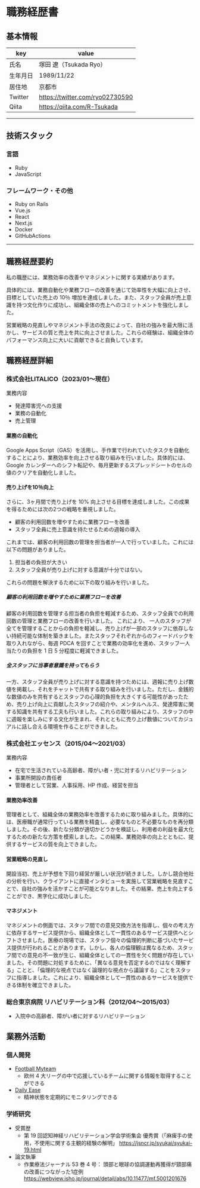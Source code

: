# 職務経歴書

## 基本情報

|key|value|
|---|---|
|氏名|塚田 遼（Tsukada Ryo）|
|生年月日|1989/11/22|
|居住地|京都市|
|Twitter|https://twitter.com/ryo02730590|
|Qiita|https://qiita.com/R-Tsukada|

---

## 技術スタック

### 言語

- Ruby
- JavaScript

### フレームワーク・その他

- Ruby on Rails
- Vue.js
- React
- Next.js
- Docker
- GitHubActions

---

## 職務経歴要約
私の職歴には、業務効率の改善やマネジメントに関する実績があります。

具体的には、業務自動化や業務フローの改善を通じて効率性を大幅に向上させ、目標としていた売上の 10％ 増加を達成しました。また、スタッフ全員が売上意識を持つ文化作りに成功し、組織全体の売上へのコミットメントを強化しました。

営業戦略の見直しやマネジメント手法の改良によって、自社の強みを最大限に活かし、サービスの質と売上を共に向上させました。これらの経験は、組織全体のパフォーマンス向上に大いに貢献できると自負しています。

## 職務経歴詳細

### 株式会社LITALICO（2023/01〜現在）

業務内容
- 発達障害児への支援
- 業務の自動化
- 売上管理

#### 業務の自動化
Google Apps Script（GAS）を活用し、手作業で行われていたタスクを自動化することにより、業務効率を向上させる取り組みを行いました。具体的には、Google カレンダーへのシフト転記や、毎月更新するスプレッドシートのセルの値のクリアを自動化しました。

#### 売り上げを10％向上
さらに、3ヶ月間で売り上げを 10% 向上させる目標を達成しました。この成果を得るためには次の2つの戦略を重視しました。

- 顧客の利用回数を増やすために業務フローを改善
- スタッフ全員に売上意識を持たせるための週報の導入

これまでは、顧客の利用回数の管理を担当者が一人で行っていました。これには以下の問題がありました。
1. 担当者の負担が大きい
2. スタッフ全員が売り上げに対する意識が十分ではない。

これらの問題を解決するために以下の取り組みを行いました。

##### 顧客の利用回数を増やすために業務フローを改善
顧客の利用回数を管理する担当者の負担を軽減するため、スタッフ全員での利用回数の管理と業務フローの改善を行いました。 これにより、 一人のスタッフが全てを管理することからの負担を軽減し、売り上げが一部のスタッフに依存しない持続可能な体制を築きました。またスタッフそれぞれからのフィードバックを取り入れながら、毎週 PDCA を回すことで業務の効率化を進め、スタッフ一人当たりの負担を 1 日 5 分程度に軽減できました。

##### 全スタッフに当事者意識を持ってもらう
一方、スタッフ全員が売り上げに対する意識を持つためには、週報に売り上げ数値を掲載し、それをチャットで共有する取り組みを行いました。ただし、金銭的な数値のみを共有するとスタッフの心理的負担を大きくする可能性があったため、売り上げ向上に貢献したスタッフの紹介や、メンタルヘルス、発達障害に関する知識を共有する工夫も行いました。これらの取り組みにより、スタッフの中に週報を楽しみにする文化が生まれ、それとともに売り上げ数値についてカジュアルに話し合える環境を作ることができました。

### 株式会社エッセンス（2015/04〜2021/03）

業務内容
- 在宅で生活されている高齢者、障がい者・児に対するリハビリテーション
- 事業所開設の責任者
- 管理者として営業、人事採用、HP 作成、経営を担当

#### 業務効率改善
管理者として、組織全体の業務効率を改善するために取り組みました。具体的には、医療職が通常行っている業務を精査し、必要なものと不必要なものを再分類しました。その後、新たな分類が適切かどうかを検証し、利用者の利益を最大化するための新たな方策を模索しました。この結果、業務効率の向上とともに、提供するサービスの質を向上できました。

#### 営業戦略の見直し
開設当初、売上が予想を下回り経営が厳しい状況が続きました。しかし競合他社の分析を行い、クライアントに直接インタビューを実施して営業戦略を見直すことで、自社の強みを活かすことが可能となりました。その結果、売上を向上することができ、黒字化に成功しました。

#### マネジメント
マネジメントの側面では、スタッフ間での意見交換方法を指導し、個々の考え方に依存するサービス提供から、組織全体として一貫性のあるサービス提供へとシフトさせました。医療の現場では、スタッフ個々の倫理的判断に基づいたサービス提供が行われることがあります。しかし、各人の倫理観は異なるため、スタッフ間での意見の不一致が生じ、組織全体としての一貫性を欠く問題が存在していました。その問題に対処するために、「異なる意見を否定するのではなく理解する」ことと、「倫理的な視点ではなく論理的な視点から議論する」ことをスタッフに指導しました。これにより、組織全体として一貫性のあるサービスを提供できる体制を確立できました。

### 総合東京病院 リハビリテーション科（2012/04〜2015/03）

- 入院中の高齢者、障がい者に対するリハビリテーション


## 業務外活動
### 個人開発
- [Football Myteam](https://football-myteam.herokuapp.com/)
  - 欧州 4 大リーグの中で応援しているチームに関する情報を取得することができる
- [Daily Ease](https://main.d2gggkygq4rfxm.amplifyapp.com/)
  - 精神状態を定期的にモニタリングできる

### 学術研究
- 受賞歴
  - 第 19 回認知神経リハビリテーション学会学術集会 優秀賞（「麻痺手の使用，不使用に関する主観的経験の解明」 https://jsncr.jp/syukai/syukai-19.html
- 論文執筆
  - 作業療法ジャーナル 53 巻 4 号： 頭部と眼球の協調運動再獲得が頸部痛の改善につながった1症例 https://webview.isho.jp/journal/detail/abs/10.11477/mf.5001201676
